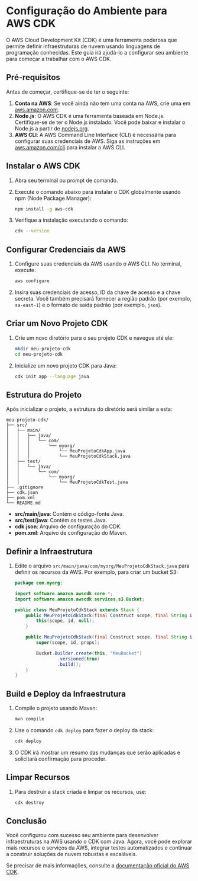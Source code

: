 # Configuração do Ambiente para AWS CDK

O AWS Cloud Development Kit (CDK) é uma ferramenta poderosa que permite definir infraestruturas de nuvem usando linguagens de programação conhecidas. Este guia irá ajudá-lo a configurar seu ambiente para começar a trabalhar com o AWS CDK.

## Pré-requisitos

Antes de começar, certifique-se de ter o seguinte:

1. **Conta na AWS**: Se você ainda não tem uma conta na AWS, crie uma em [aws.amazon.com](https://aws.amazon.com/).
2. **Node.js**: O AWS CDK é uma ferramenta baseada em Node.js. Certifique-se de ter o Node.js instalado. Você pode baixar e instalar o Node.js a partir de [nodejs.org](https://nodejs.org/).
3. **AWS CLI**: A AWS Command Line Interface (CLI) é necessária para configurar suas credenciais de AWS. Siga as instruções em [aws.amazon.com/cli](https://aws.amazon.com/cli/) para instalar a AWS CLI.

## Instalar o AWS CDK

1. Abra seu terminal ou prompt de comando.
2. Execute o comando abaixo para instalar o CDK globalmente usando npm (Node Package Manager):

   ```bash
   npm install -g aws-cdk
   ```

3. Verifique a instalação executando o comando:

   ```bash
   cdk --version
   ```

## Configurar Credenciais da AWS

1. Configure suas credenciais da AWS usando o AWS CLI. No terminal, execute:

   ```bash
   aws configure
   ```

2. Insira suas credenciais de acesso, ID da chave de acesso e a chave secreta. Você também precisará fornecer a região padrão (por exemplo, `sa-east-1`) e o formato de saída padrão (por exemplo, `json`).

## Criar um Novo Projeto CDK

1. Crie um novo diretório para o seu projeto CDK e navegue até ele:

   ```bash
   mkdir meu-projeto-cdk
   cd meu-projeto-cdk
   ```

2. Inicialize um novo projeto CDK para Java:

   ```bash
   cdk init app --language java
   ```

## Estrutura do Projeto

Após inicializar o projeto, a estrutura do diretório será similar a esta:

```plaintext
meu-projeto-cdk/
├── src/
│   ├── main/
│   │   ├── java/
│   │   │   └── com/
│   │   │       └── myorg/
│   │   │           └── MeuProjetoCdkApp.java
│   │   │           └── MeuProjetoCdkStack.java
│   ├── test/
│   │   └── java/
│   │       └── com/
│   │           └── myorg/
│   │               └── MeuProjetoCdkTest.java
├── .gitignore
├── cdk.json
├── pom.xml
└── README.md
```

- **src/main/java**: Contém o código-fonte Java.
- **src/test/java**: Contém os testes Java.
- **cdk.json**: Arquivo de configuração do CDK.
- **pom.xml**: Arquivo de configuração do Maven.

## Definir a Infraestrutura

1. Edite o arquivo `src/main/java/com/myorg/MeuProjetoCdkStack.java` para definir os recursos da AWS. Por exemplo, para criar um bucket S3:

   ```java
   package com.myorg;

   import software.amazon.awscdk.core.*;
   import software.amazon.awscdk.services.s3.Bucket;

   public class MeuProjetoCdkStack extends Stack {
       public MeuProjetoCdkStack(final Construct scope, final String id) {
           this(scope, id, null);
       }

       public MeuProjetoCdkStack(final Construct scope, final String id, final StackProps props) {
           super(scope, id, props);

           Bucket.Builder.create(this, "MeuBucket")
                   .versioned(true)
                   .build();
       }
   }
   ```

## Build e Deploy da Infraestrutura

1. Compile o projeto usando Maven:

   ```bash
   mvn compile
   ```

2. Use o comando `cdk deploy` para fazer o deploy da stack:

   ```bash
   cdk deploy
   ```

3. O CDK irá mostrar um resumo das mudanças que serão aplicadas e solicitará confirmação para proceder.

## Limpar Recursos

1. Para destruir a stack criada e limpar os recursos, use:

   ```bash
   cdk destroy
   ```

## Conclusão

Você configurou com sucesso seu ambiente para desenvolver infraestruturas na AWS usando o CDK com Java. Agora, você pode explorar mais recursos e serviços da AWS, integrar testes automatizados e continuar a construir soluções de nuvem robustas e escaláveis.

Se precisar de mais informações, consulte a [documentação oficial do AWS CDK](https://docs.aws.amazon.com/cdk/latest/guide/home.html).